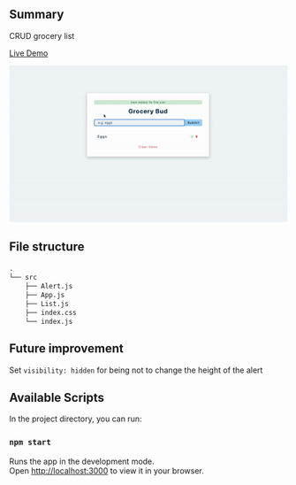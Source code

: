 ## Summary

CRUD grocery list

[Live Demo](https://christy313.github.io/react15-project10)

![](./public/10-grocery-bud.gif)

## File structure

```
.
└── src
    ├── Alert.js
    ├── App.js
    ├── List.js
    ├── index.css
    └── index.js
```

## Future improvement

Set `visibility: hidden` for being not to change the height of the alert

## Available Scripts

In the project directory, you can run:

### `npm start`

Runs the app in the development mode.\
Open [http://localhost:3000](http://localhost:3000) to view it in your browser.
